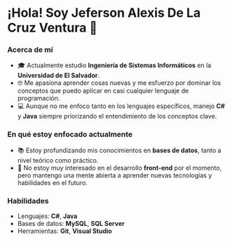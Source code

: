 # ¡Hola! Soy Jeferson Alexis De La Cruz Ventura 👋

### Acerca de mí
- 🎓 Actualmente estudio **Ingeniería de Sistemas Informáticos** en la **Universidad de El Salvador**.
- 🤓 Me apasiona aprender cosas nuevas y me esfuerzo por dominar los conceptos que puedo aplicar en casi cualquier lenguaje de programación.
- 💻 Aunque no me enfoco tanto en los lenguajes específicos, manejo **C#** y **Java** siempre priorizando el entendimiento de los conceptos clave.

### En qué estoy enfocado actualmente
- 📚 Estoy profundizando mis conocimientos en **bases de datos**, tanto a nivel teórico como práctico.
- 🌱 No estoy muy interesado en el desarrollo **front-end** por el momento, pero mantengo una mente abierta a aprender nuevas tecnologías y habilidades en el futuro.

### Habilidades
- Lenguajes: **C#**, **Java**
- Bases de datos: **MySQL**, **SQL Server**
- Herramientas: **Git**, **Visual Studio**


